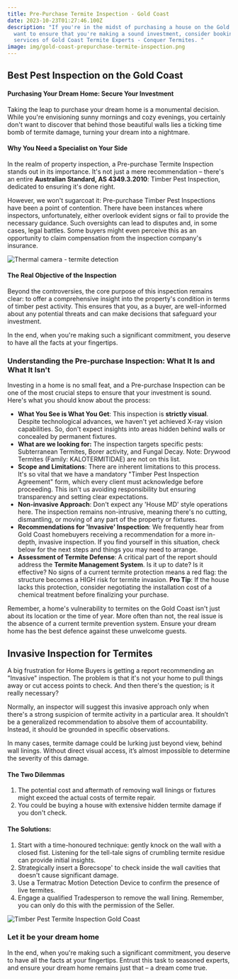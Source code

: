 ```yaml
---
title: Pre-Purchase Termite Inspection - Gold Coast
date: 2023-10-23T01:27:46.100Z
description: "If you're in the midst of purchasing a house on the Gold Coast and
  want to ensure that you're making a sound investment, consider booking the
  services of Gold Coast Termite Experts - Conquer Termites. "
image: img/gold-coast-prepurchase-termite-inspection.png
---
```

## Best Pest Inspection on the Gold Coast

#### Purchasing Your Dream Home: Secure Your Investment

Taking the leap to purchase your dream home is a monumental decision. While you're envisioning sunny mornings and cozy evenings, you certainly don't want to discover that behind those beautiful walls lies a ticking time bomb of termite damage, turning your dream into a nightmare.

#### Why You Need a Specialist on Your Side

In the realm of property inspection, a Pre-purchase Termite Inspection stands out in its importance. It's not just a mere recommendation – there's an entire **Australian Standard, AS 4349.3.2010**: Timber Pest Inspection, dedicated to ensuring it's done right.

However, we won't sugarcoat it: Pre-purchase Timber Pest Inspections have been a point of contention. There have been instances where inspectors, unfortunately, either overlook evident signs or fail to provide the necessary guidance. Such oversights can lead to disputes and, in some cases, legal battles. Some buyers might even perceive this as an opportunity to claim compensation from the inspection company's insurance.

![Thermal camera - termite detection](img/thermal-camera-termite-detection.png)

#### The Real Objective of the Inspection

Beyond the controversies, the core purpose of this inspection remains clear: to offer a comprehensive insight into the property's condition in terms of timber pest activity. This ensures that you, as a buyer, are well-informed about any potential threats and can make decisions that safeguard your investment.

In the end, when you're making such a significant commitment, you deserve to have all the facts at your fingertips. 

### Understanding the Pre-purchase Inspection: What It Is and What It Isn't

Investing in a home is no small feat, and a Pre-purchase Inspection can be one of the most crucial steps to ensure that your investment is sound. Here's what you should know about the process:

* **What You See is What You Get**: This inspection is **strictly visual**. Despite technological advances, we haven't yet achieved X-ray vision capabilities. So, don't expect insights into areas hidden behind walls or concealed by permanent fixtures.
* **What are we looking for:** The inspection targets specific pests: Subterranean Termites, Borer activity, and Fungal Decay. Note: Drywood Termites (Family: KALOTERMITIDAE) are not on this list. 
* **Scope and Limitations**: There are inherent limitations to this process. It's so vital that we have a mandatory "Timber Pest Inspection Agreement" form, which every client must acknowledge before proceeding. This isn't us avoiding responsibility but ensuring transparency and setting clear expectations.
* **Non-invasive Approach**: Don't expect any 'House MD' style operations here. The inspection remains non-intrusive, meaning there's no cutting, dismantling, or moving of any part of the property or fixtures.
* **Recommendations for 'Invasive' Inspection**: We frequently hear from Gold Coast homebuyers receiving a recommendation for a more in-depth, invasive inspection. If you find yourself in this situation, check below for the next steps and things you may need to arrange.
* **Assessment of Termite Defense**: A critical part of the report should address the **Termite Management System**. Is it up to date? Is it effective? No signs of a current termite protection means a red flag: the structure becomes a HIGH risk for termite invasion. **Pro Tip**: If the house lacks this protection, consider negotiating the installation cost of a chemical treatment before finalizing your purchase.

Remember, a home's vulnerability to termites on the Gold Coast isn't just about its location or the time of year. More often than not, the real issue is the absence of a current termite prevention system. Ensure your dream home has the best defence against these unwelcome guests.

## Invasive Inspection for Termites

A big frustration for Home Buyers is getting a report recommending an "Invasive" inspection. The problem is that it's not your home to pull things away or cut access points to check. And then there's the question; is it really necessary?

Normally, an inspector will suggest this invasive approach only when there's a strong suspicion of termite activity in a particular area. It shouldn’t be a generalized recommendation to absolve them of accountability. Instead, it should be grounded in specific observations.

In many cases, termite damage could be lurking just beyond view, behind wall linings. Without direct visual access, it’s almost impossible to determine the severity of this damage.

#### The Two Dilemmas

1. The potential cost and aftermath of removing wall linings or fixtures might exceed the actual costs of termite repair.
2. You could be buying a house with extensive hidden termite damage if you don't check.

#### The Solutions:

1. Start with a time-honoured technique: gently knock on the wall with a closed fist. Listening for the tell-tale signs of crumbling termite residue can provide initial insights.
2. Strategically insert a Borecsope' to check inside the wall cavities that doesn't cause significant damage.
3. Use a Termatrac Motion Detection Device to confirm the presence of live termites.
4. Engage a qualified Tradesperson to remove the wall lining. Remember, you can only do this with the permission of the Seller. 

![Timber Pest Termite  Inspection Gold Coast](img/termite-pest-inspection.png)

### Let it be your dream home

In the end, when you're making such a significant commitment, you deserve to have all the facts at your fingertips. Entrust this task to seasoned experts, and ensure your dream home remains just that – a dream come true.